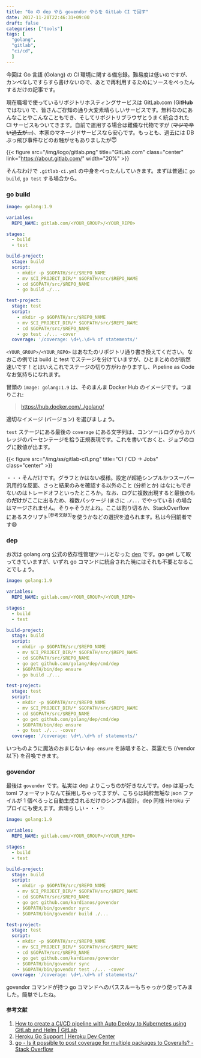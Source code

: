 ```yaml
---
title: "Go の dep やら govendor やらを GitLab CI で回す"
date: 2017-11-20T22:46:31+09:00
draft: false
categories: ["tools"]
tags: [
  "golang",
  "gitlab",
  "ci/cd",
  ]
---
```


今回は Go 言語 (Golang) の CI 環境に関する備忘録。難易度は低いのですが、カンペなしですらすら書けないので、あとで再利用するためにソースをぺったんするだけの記事です。

現在職場で使っているリポジトリホスティングサービスは GitLab.com (Git**Hub** ではない) で、皆さんご存知の通り大変素晴らしいサービスです。無料なのにあんなことやこんなこともでき、そしてリポジトリブラウザとうまく統合された CI サービスもついてきます。自前で運用する場合は難儀な代物ですが (~~マジで辛い過去が...~~)、本家のマネージドサービスなら安心です。もっとも、過去には DB ぶっ飛び事件などのお騒がせもありましたが:innocent:

{{< figure src="/img/logo/gitlab.png" title="GitLab.com" class="center" link="https://about.gitlab.com/" width="20%" >}}

そんなわけで `.gitlab-ci.yml` の中身をぺったんしていきます。まずは普通に `go build`, `go test` する場合から。

### go build

```yml
image: golang:1.9

variables:
  REPO_NAME: gitlab.com/<YOUR_GROUP>/<YOUR_REPO>

stages:
  - build
  - test

build-project:
  stage: build
  script:
    - mkdir -p $GOPATH/src/$REPO_NAME
    - mv $CI_PROJECT_DIR/* $GOPATH/src/$REPO_NAME
    - cd $GOPATH/src/$REPO_NAME
    - go build ./...

test-project:
  stage: test
  script:
    - mkdir -p $GOPATH/src/$REPO_NAME
    - mv $CI_PROJECT_DIR/* $GOPATH/src/$REPO_NAME
    - cd $GOPATH/src/$REPO_NAME
    - go test ./... -cover
  coverage: '/coverage: \d+\.\d+% of statements/'
```

`<YOUR_GROUP>/<YOUR_REPO>` はあなたのリポジトリ通り書き換えてください。なおこの例では build と test でステージを分けていますが、ひとまとめのが断然速いです！とはいえこれでステージの切り方がわかりますし、Pipeline as Code なお気持ちになれます。

冒頭の `image: golang:1.9` は、そのまんま Docker Hub のイメージです。つまりこれ:

> https://hub.docker.com/_/golang/

適切なイメージ (バージョン) を選びましょう。

`test` ステージにある最後の `coverage` にある文字列は、コンソールログからカバレッジのパーセンテージを拾う正規表現です。これを書いておくと、ジョブのログに数値が出ます。

{{< figure src="/img/ss/gitlab-ci1.png" title="CI / CD -> Jobs" class="center" >}}

・・・そんだけです。グラフとかはない模様。設定が超絶シンプルかつスーパー汎用的な反面、さっと結果のみを確認する以外のこと (分析とか) はなにもできないのはトレードオフといったところか。なお、ログに複数出現すると最後のもの**だけ**がここに出るため、複数パッケージ (まさに `./...` でやっている) の場合はマージされません。そりゃそうだよね。ここは割り切るか、StackOverflow にあるスクリプト<sup>[参考文献3]</sup>を使うかなどの選択を迫られます。私は今回前者です😄

### dep

お次は golang.org 公式の依存性管理ツールとなった [dep](https://github.com/golang/dep) です。go get して取ってきていますが、いずれ go コマンドに統合された暁にはそれも不要となることでしょう。

```yml
image: golang:1.9

variables:
  REPO_NAME: gitlab.com/<YOUR_GROUP>/<YOUR_REPO>

stages:
  - build
  - test

build-project:
  stage: build
  script:
    - mkdir -p $GOPATH/src/$REPO_NAME
    - mv $CI_PROJECT_DIR/* $GOPATH/src/$REPO_NAME
    - cd $GOPATH/src/$REPO_NAME
    - go get github.com/golang/dep/cmd/dep
    - $GOPATH/bin/dep ensure
    - go build ./...

test-project:
  stage: test
  script:
    - mkdir -p $GOPATH/src/$REPO_NAME
    - mv $CI_PROJECT_DIR/* $GOPATH/src/$REPO_NAME
    - cd $GOPATH/src/$REPO_NAME
    - go get github.com/golang/dep/cmd/dep
    - $GOPATH/bin/dep ensure
    - go test ./... -cover
  coverage: '/coverage: \d+\.\d+% of statements/'
```

いつものように魔法のおまじない `dep ensure` を詠唱すると、英霊たち (/vendor 以下) を召喚できます。

### govendor

最後は `govendor` です。私実は dep よりこっちのが好きなんです。dep は凝った toml フォーマットなんて採用しちゃってますが、こちらは純粋無垢な json ファイルが 1 個ぺろっと自動生成されるだけのシンプル設計。dep 同様 Heroku デプロイにも使えます。素晴らしい・・・✨

```yml
image: golang:1.9

variables:
  REPO_NAME: gitlab.com/<YOUR_GROUP>/<YOUR_REPO>

stages:
  - build
  - test

build-project:
  stage: build
  script:
    - mkdir -p $GOPATH/src/$REPO_NAME
    - mv $CI_PROJECT_DIR/* $GOPATH/src/$REPO_NAME
    - cd $GOPATH/src/$REPO_NAME
    - go get github.com/kardianos/govendor
    - $GOPATH/bin/govendor sync
    - $GOPATH/bin/govendor build ./...

test-project:
  stage: test
  script:
    - mkdir -p $GOPATH/src/$REPO_NAME
    - mv $CI_PROJECT_DIR/* $GOPATH/src/$REPO_NAME
    - cd $GOPATH/src/$REPO_NAME
    - go get github.com/kardianos/govendor
    - $GOPATH/bin/govendor sync
    - $GOPATH/bin/govendor test ./... -cover
  coverage: '/coverage: \d+\.\d+% of statements/'
```

govendor コマンドが持つ go コマンドへのパススルーもちゃっかり使ってみました。簡単でしたね。

#### 参考文献

1. [How to create a CI/CD pipeline with Auto Deploy to Kubernetes using GitLab and Helm | GitLab](https://about.gitlab.com/2017/09/21/how-to-create-ci-cd-pipeline-with-autodeploy-to-kubernetes-using-gitlab-and-helm/)
2. [Heroku Go Support | Heroku Dev Center](https://devcenter.heroku.com/articles/go-support)
3. [go - Is it possible to post coverage for multiple packages to Coveralls? - Stack Overflow](http://stackoverflow.com/a/21142256/2055281)
